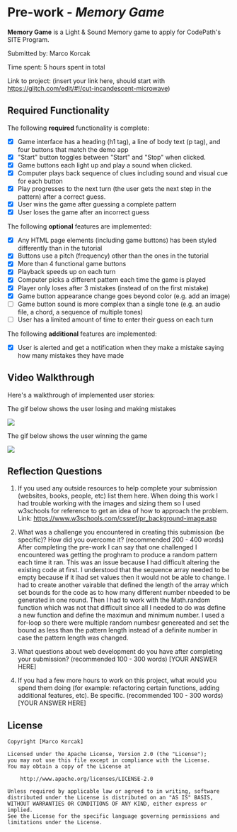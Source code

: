 # Pre-work - *Memory Game*

**Memory Game** is a Light & Sound Memory game to apply for CodePath's SITE Program. 

Submitted by: Marco Korcak

Time spent: 5 hours spent in total

Link to project: (insert your link here, should start with https://glitch.com/edit/#!/cut-incandescent-microwave)

## Required Functionality

The following **required** functionality is complete:

* [X] Game interface has a heading (h1 tag), a line of body text (p tag), and four buttons that match the demo app
* [X] "Start" button toggles between "Start" and "Stop" when clicked. 
* [X] Game buttons each light up and play a sound when clicked. 
* [X] Computer plays back sequence of clues including sound and visual cue for each button
* [X] Play progresses to the next turn (the user gets the next step in the pattern) after a correct guess. 
* [X] User wins the game after guessing a complete pattern
* [X] User loses the game after an incorrect guess

The following **optional** features are implemented:

* [X] Any HTML page elements (including game buttons) has been styled differently than in the tutorial
* [X] Buttons use a pitch (frequency) other than the ones in the tutorial
* [X] More than 4 functional game buttons
* [X] Playback speeds up on each turn
* [X] Computer picks a different pattern each time the game is played
* [X] Player only loses after 3 mistakes (instead of on the first mistake)
* [X] Game button appearance change goes beyond color (e.g. add an image)
* [ ] Game button sound is more complex than a single tone (e.g. an audio file, a chord, a sequence of multiple tones)
* [ ] User has a limited amount of time to enter their guess on each turn

The following **additional** features are implemented:

- [X] User is alerted and get a notification when they make a mistake saying how many mistakes they have made

## Video Walkthrough

Here's a walkthrough of implemented user stories:

The gif below shows the user losing and making mistakes

![](https://i.imgur.com/6S8eAWu.gif)

The gif below shows the user winning the game

![](https://i.imgur.com/lCrn3x7.gif)

## Reflection Questions
1. If you used any outside resources to help complete your submission (websites, books, people, etc) list them here. 
 When doing this work I had trouble working with the images and sizing them so I used w3schools for reference to get an idea of how to approach the problem. Link: https://www.w3schools.com/cssref/pr_background-image.asp 

2. What was a challenge you encountered in creating this submission (be specific)? How did you overcome it? (recommended 200 - 400 words) 
 After completing the pre-work I can say that one challenged I encountered was getting the proghram to produce a random pattern each time it ran. This was an issue because I had difficult altering the existing code at first. I understood that the sequence array needed to be empty because if it ihad set values then it would not be able to change. I had to create another vairable that defined the length of the array which set bounds for the code as to how many different number nbeeded to be generated in one round. Then I had to work with the Math.random function which was not that difficult since all I needed to do was define a new function and define the maximun and minimum number. I used a for-loop so there were multiple random numbesr genereated and set the bound as less than the pattern length instead of a definite number in case the pattern length was changed.  

3. What questions about web development do you have after completing your submission? (recommended 100 - 300 words) 
[YOUR ANSWER HERE]

4. If you had a few more hours to work on this project, what would you spend them doing (for example: refactoring certain functions, adding additional features, etc). Be specific. (recommended 100 - 300 words) 
[YOUR ANSWER HERE]



## License

    Copyright [Marco Korcak]

    Licensed under the Apache License, Version 2.0 (the "License");
    you may not use this file except in compliance with the License.
    You may obtain a copy of the License at

        http://www.apache.org/licenses/LICENSE-2.0

    Unless required by applicable law or agreed to in writing, software
    distributed under the License is distributed on an "AS IS" BASIS,
    WITHOUT WARRANTIES OR CONDITIONS OF ANY KIND, either express or implied.
    See the License for the specific language governing permissions and
    limitations under the License.
